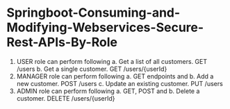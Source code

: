 # Springboot-Consuming-and-Modifying-Webservices-Secure-Rest-APIs-By-Role

1. USER role can perform following
  a. Get a list of all customers. GET /users
  b. Get a single customer. GET /users/{userId}
2. MANAGER role can perform following 
  a. GET endpoints and
  b. Add a new customer. POST /users
  c. Update an existing customer. PUT /users
3. ADMIN role can perform following
  a. GET, POST and 
  b. Delete a customer. DELETE /users/{userId}
